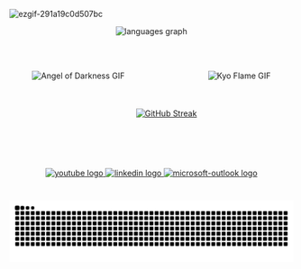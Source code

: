 ![ezgif-291a19c0d507bc](https://github.com/user-attachments/assets/44957aca-74da-463d-b99b-ed0e9dbd3239)


<div align="center">

  <img src="https://github-readme-stats.vercel.app/api/top-langs?username=AzizMtg&locale=en&hide_title=false&layout=compact&card_width=320&langs_count=5&theme=dracula&hide_border=false" height="150" alt="languages graph" />

  <br><br>

  <div style="display: flex; align-items: center; justify-content: center; gap: 20px;">
    <img src="https://github.com/user-attachments/assets/373fe2a5-3a9e-44e9-906b-f9263bac3d42" height="150" alt="Angel of Darkness GIF" />
    
   <a href="https://git.io/streak-stats">
    <img src="https://streak-stats.demolab.com/?user=AzizMtg&theme=dracula&hide_border=false" height="150" alt="GitHub Streak" />
    </a>
    
   <img src="https://github.com/user-attachments/assets/c96b62a3-c956-4c23-9903-990c4559c3b5" height="150" alt="Kyo Flame GIF" />
  </div>

</div>



###

###


###

<div align="center">
  <a href="https://www.youtube.com/channel/UCsuQ14oVdSj2ZAsWrXlbTHw" target="_blank">
    <img src="https://img.shields.io/static/v1?message=Youtube&logo=youtube&label=&color=FF0000&logoColor=white&labelColor=&style=for-the-badge" height="35" alt="youtube logo"  />
  </a>
  <a href="https://www.linkedin.com/in/mohamedazizmaatoug/" target="_blank">
    <img src="https://img.shields.io/static/v1?message=LinkedIn&logo=linkedin&label=&color=0077B5&logoColor=white&labelColor=&style=for-the-badge" height="35" alt="linkedin logo"  />
  </a>
  <a href="mohamedaziz.maatoug@esprit.tn" target="_blank">
    <img src="https://img.shields.io/static/v1?message=Outlook&logo=microsoft-outlook&label=&color=0078D4&logoColor=white&labelColor=&style=for-the-badge" height="35" alt="microsoft-outlook logo"  />
  </a>
</div>

###

<br clear="both">

<img src="https://raw.githubusercontent.com/AzizMtg/AzizMtg/output/snake.svg" alt="Snake animation" />

###
